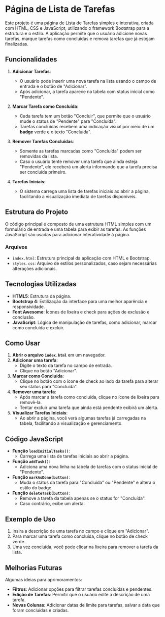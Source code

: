 # Página de Lista de Tarefas

Este projeto é uma página de Lista de Tarefas simples e interativa, criada com HTML, CSS e JavaScript, utilizando o framework Bootstrap para a estrutura e o estilo. A aplicação permite que o usuário adicione novas tarefas, marque tarefas como concluídas e remova tarefas que já estejam finalizadas.

## Funcionalidades

1. **Adicionar Tarefas**:

   - O usuário pode inserir uma nova tarefa na lista usando o campo de entrada e o botão de "Adicionar".
   - Após adicionar, a tarefa aparece na tabela com status inicial como "Pendente".

2. **Marcar Tarefa como Concluída**:

   - Cada tarefa tem um botão "Concluir", que permite que o usuário mude o status de "Pendente" para "Concluída".
   - Tarefas concluídas recebem uma indicação visual por meio de um **badge** verde e o texto "Concluída".

3. **Remover Tarefas Concluídas**:

   - Somente as tarefas marcadas como "Concluída" podem ser removidas da lista.
   - Caso o usuário tente remover uma tarefa que ainda esteja "Pendente", ele receberá um alerta informando que a tarefa precisa ser concluída primeiro.

4. **Tarefas Iniciais**:
   - O sistema carrega uma lista de tarefas iniciais ao abrir a página, facilitando a visualização imediata de tarefas disponíveis.

## Estrutura do Projeto

O código principal é composto de uma estrutura HTML simples com um formulário de entrada e uma tabela para exibir as tarefas. As funções JavaScript são usadas para adicionar interatividade à página.

### Arquivos

- `index.html`: Estrutura principal da aplicação com HTML e Bootstrap.
- `styles.css`: Arquivo de estilos personalizados, caso sejam necessárias alterações adicionais.

## Tecnologias Utilizadas

- **HTML5**: Estrutura da página.
- **Bootstrap 4**: Estilização da interface para uma melhor aparência e responsividade.
- **Font Awesome**: Ícones de lixeira e check para ações de exclusão e conclusão.
- **JavaScript**: Lógica de manipulação de tarefas, como adicionar, marcar como concluída e excluir.

## Como Usar

1. **Abrir o arquivo `index.html`** em um navegador.
2. **Adicionar uma tarefa**:
   - Digite o texto da tarefa no campo de entrada.
   - Clique no botão "Adicionar".
3. **Marcar como Concluída**:
   - Clique no botão com o ícone de check ao lado da tarefa para alterar seu status para "Concluída".
4. **Remover uma tarefa**:
   - Após marcar a tarefa como concluída, clique no ícone de lixeira para removê-la.
   - Tentar excluir uma tarefa que ainda está pendente exibirá um alerta.
5. **Visualizar Tarefas Iniciais**:
   - Ao abrir a página, você verá algumas tarefas já carregadas na tabela, facilitando a visualização e gerenciamento.

## Código JavaScript

- **Função `loadInitialTasks()`**:
  - Carrega uma lista de tarefas iniciais ao abrir a página.
- **Função `addTask()`**:
  - Adiciona uma nova linha na tabela de tarefas com o status inicial de "Pendente".
- **Função `markAsDone(button)`**:
  - Muda o status da tarefa para "Concluída" ou "Pendente" e altera o estilo do badge.
- **Função `deleteTask(button)`**:
  - Remove a tarefa da tabela apenas se o status for "Concluída".
  - Caso contrário, exibe um alerta.

## Exemplo de Uso

1. Insira a descrição de uma tarefa no campo e clique em "Adicionar".
2. Para marcar uma tarefa como concluída, clique no botão de check verde.
3. Uma vez concluída, você pode clicar na lixeira para remover a tarefa da lista.

## Melhorias Futuras

Algumas ideias para aprimoramentos:

- **Filtros**: Adicionar opções para filtrar tarefas concluídas e pendentes.
- **Edição de Tarefas**: Permitir que o usuário edite a descrição de uma tarefa.
- **Novas Colunas**: Adicionar datas de limite para tarefas, salvar a data que foram concluidas e criadas.
